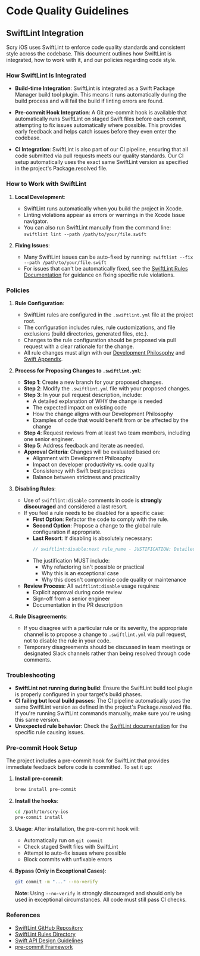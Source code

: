 # Code Quality Guidelines

## SwiftLint Integration

Scry iOS uses SwiftLint to enforce code quality standards and consistent style across the codebase. This document outlines how SwiftLint is integrated, how to work with it, and our policies regarding code style.

### How SwiftLint Is Integrated

- **Build-time Integration**: SwiftLint is integrated as a Swift Package Manager build tool plugin. This means it runs automatically during the build process and will fail the build if linting errors are found.

- **Pre-commit Hook Integration**: A Git pre-commit hook is available that automatically runs SwiftLint on staged Swift files before each commit, attempting to fix issues automatically where possible. This provides early feedback and helps catch issues before they even enter the codebase.

- **CI Integration**: SwiftLint is also part of our CI pipeline, ensuring that all code submitted via pull requests meets our quality standards. Our CI setup automatically uses the exact same SwiftLint version as specified in the project's Package.resolved file.

### How to Work with SwiftLint

1. **Local Development**: 
   - SwiftLint runs automatically when you build the project in Xcode.
   - Linting violations appear as errors or warnings in the Xcode Issue navigator.
   - You can also run SwiftLint manually from the command line: `swiftlint lint --path /path/to/your/file.swift`

2. **Fixing Issues**:
   - Many SwiftLint issues can be auto-fixed by running: `swiftlint --fix --path /path/to/your/file.swift`
   - For issues that can't be automatically fixed, see the [SwiftLint Rules Documentation](https://realm.github.io/SwiftLint/rule-directory.html) for guidance on fixing specific rule violations.

### Policies

1. **Rule Configuration**: 
   - SwiftLint rules are configured in the `.swiftlint.yml` file at the project root.
   - The configuration includes rules, rule customizations, and file exclusions (build directories, generated files, etc.).
   - Changes to the rule configuration should be proposed via pull request with a clear rationale for the change.
   - All rule changes must align with our [Development Philosophy](./DEVELOPMENT_PHILOSOPHY.md) and [Swift Appendix](./DEVELOPMENT_PHILOSOPHY_APPENDIX_SWIFT.md).

2. **Process for Proposing Changes to `.swiftlint.yml`**:
   - **Step 1**: Create a new branch for your proposed changes.
   - **Step 2**: Modify the `.swiftlint.yml` file with your proposed changes.
   - **Step 3**: In your pull request description, include:
     - A detailed explanation of WHY the change is needed
     - The expected impact on existing code
     - How the change aligns with our Development Philosophy
     - Examples of code that would benefit from or be affected by the change
   - **Step 4**: Request reviews from at least two team members, including one senior engineer.
   - **Step 5**: Address feedback and iterate as needed.
   - **Approval Criteria**: Changes will be evaluated based on:
     - Alignment with Development Philosophy
     - Impact on developer productivity vs. code quality
     - Consistency with Swift best practices
     - Balance between strictness and practicality

3. **Disabling Rules**:
   - Use of `swiftlint:disable` comments in code is **strongly discouraged** and considered a last resort.
   - If you feel a rule needs to be disabled for a specific case:
     - **First Option**: Refactor the code to comply with the rule.
     - **Second Option**: Propose a change to the global rule configuration if appropriate.
     - **Last Resort**: If disabling is absolutely necessary:
       ```swift
       // swiftlint:disable:next rule_name - JUSTIFICATION: Detailed explanation of why this exception is necessary and why refactoring isn't possible
       ```
     - The justification MUST include:
       - Why refactoring isn't possible or practical
       - Why this is an exceptional case
       - Why this doesn't compromise code quality or maintenance
   - **Review Process**: All `swiftlint:disable` usage requires:
     - Explicit approval during code review
     - Sign-off from a senior engineer
     - Documentation in the PR description

4. **Rule Disagreements**:
   - If you disagree with a particular rule or its severity, the appropriate channel is to propose a change to `.swiftlint.yml` via pull request, not to disable the rule in your code.
   - Temporary disagreements should be discussed in team meetings or designated Slack channels rather than being resolved through code comments.

### Troubleshooting

- **SwiftLint not running during build**: Ensure the SwiftLint build tool plugin is properly configured in your target's build phases.
- **CI failing but local build passes**: The CI pipeline automatically uses the same SwiftLint version as defined in the project's Package.resolved file. If you're running SwiftLint commands manually, make sure you're using this same version.
- **Unexpected rule behavior**: Check the [SwiftLint documentation](https://github.com/realm/SwiftLint) for the specific rule causing issues.

### Pre-commit Hook Setup

The project includes a pre-commit hook for SwiftLint that provides immediate feedback before code is committed. To set it up:

1. **Install pre-commit**:
   ```bash
   brew install pre-commit
   ```

2. **Install the hooks**:
   ```bash
   cd /path/to/scry-ios
   pre-commit install
   ```

3. **Usage**: After installation, the pre-commit hook will:
   - Automatically run on `git commit`
   - Check staged Swift files with SwiftLint
   - Attempt to auto-fix issues where possible
   - Block commits with unfixable errors
   
4. **Bypass (Only in Exceptional Cases)**:
   ```bash
   git commit -m "..." --no-verify
   ```
   **Note**: Using `--no-verify` is strongly discouraged and should only be used in exceptional circumstances. All code must still pass CI checks.

### References

- [SwiftLint GitHub Repository](https://github.com/realm/SwiftLint)
- [SwiftLint Rules Directory](https://realm.github.io/SwiftLint/rule-directory.html)
- [Swift API Design Guidelines](https://swift.org/documentation/api-design-guidelines/)
- [pre-commit Framework](https://pre-commit.com/)